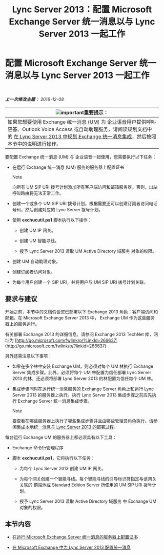 ﻿---
title: Lync Server 2013：配置 Microsoft Exchange Server 统一消息以与 Lync Server 2013 一起工作
TOCTitle: 配置 Microsoft Exchange Server 统一消息以与 Lync Server 2013 一起工作
ms:assetid: 058da9c4-23af-4ddb-9f63-70133a8aafc6
ms:mtpsurl: https://technet.microsoft.com/zh-cn/library/Gg398106(v=OCS.15)
ms:contentKeyID: 49311875
ms.date: 12/10/2016
mtps_version: v=OCS.15
ms.translationtype: HT
---

# 配置 Microsoft Exchange Server 统一消息以与 Lync Server 2013 一起工作

 

_**上一次修改主题：** 2016-12-08_

<table>
<thead>
<tr class="header">
<th><img src="images/Gg398794.important(OCS.15).gif" title="important" alt="important" />重要提示：</th>
</tr>
</thead>
<tbody>
<tr class="odd">
<td>如果您想要使用 Exchange 统一消息 (UM) 为 企业语音用户提供呼叫应答、Outlook Voice Access 或自动助理服务，请阅读规划文档中的 <a href="lync-server-2013-planning-for-exchange-unified-messaging-integration.md">在 Lync Server 2013 中规划 Exchange 统一消息集成</a>，然后按照本节中的说明进行操作。</td>
</tr>
</tbody>
</table>


要配置 Exchange 统一消息 (UM) 与 企业语音一起使用，您需要执行以下任务：

  - 在运行 Exchange 统一消息 (UM) 服务的服务器上配置证书
    
    > [!NOTE]  
    > 向所有 UM SIP URI 拨号计划添加所有客户端访问和邮箱服务器。否则，出站呼叫路由将无法正常工作。
    


  - 创建一个或多个 UM SIP URI 拨号计划，根据需要还可以创建订阅者访问电话号码，然后创建对应的 Lync Server 拨号计划。

  - 使用 **exchucutil.ps1** 脚本执行以下操作：
    
      - 创建 UM IP 网关。
    
      - 创建 UM 智能寻线。
    
      - 授予 Lync Server 2013 读取 UM Active Directory 域服务 对象的权限。

  - 创建 UM 自动助理对象。

  - 创建订阅者访问对象。

  - 为每个用户创建一个 SIP URI，并将用户与 UM SIP URI 拨号计划关联。

## 要求与建议

开始之前，本节中的文档假设您已部署以下 Exchange 2013 角色：客户端访问和邮箱。在 Microsoft Exchange Server 2013 中， Exchange UM 作为这些服务器上的服务运行。

有关部署 Exchange 2013 的详细信息，请参阅 Exchange 2013 TechNet 库，网址为 [http://go.microsoft.com/fwlink/p/?LinkId=266637](http://go.microsoft.com/fwlink/p/?linkid=266637)

另外还需注意以下事项：

  - 如果在多个林中安装 Exchange UM，则必须对每个 UM 林执行 Exchange Server 集成步骤。此外，必须将每个 UM 林配置为信任部署 Lync Server 2013 的林，还必须将部署 Lync Server 2013 的林配置为信任每个 UM 林。

  - 集成步骤同时在运行统一消息服务的 Exchange Server 角色上和运行 Lync Server 2013 的服务器上执行。执行 Lync Server 2013 集成步骤之前应先执行 Exchange Server 统一消息集成步骤。
    
    > [!NOTE]  
    > 要查看在哪些服务器上执行了哪些集成步骤并且由哪些管理员角色执行，请参阅<a href="lync-server-2013-deployment-process-for-integrating-on-premises-unified-messaging.md">集成本地统一消息与 Lync Server 2013 的部署过程</a>。
    


每台运行 Exchange UM 的服务器上都必须具有以下工具：

  - Exchange 命令行管理程序

  - 脚本 **exchucutil.ps1**，它将执行以下任务：
    
      - 为每个 Lync Server 2013 创建 UM IP 网关。
    
      - 为每个网关创建一个智能寻线。每个智能寻线的引导标识符指定与该网关关联的 前端池或 Standard Edition Server 所使用的 UM SIP URI 拨号计划。
    
      - 授予 Lync Server 2013 读取 Active Directory 域服务 中 Exchange UM 对象的权限。

## 本节内容

  - [在运行 Microsoft Exchange Server 统一消息的服务器上配置证书](lync-server-2013-configure-certificates-on-the-server-running-microsoft-exchange-server-unified-messaging.md)

  - [在 Microsoft Exchange 中为 Lync Server 2013 配置统一消息](lync-server-2013-configure-unified-messaging-on-microsoft-exchange.md)

